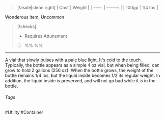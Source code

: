 > [!aside|clean right]
>|  Cost |  Weight |
>| ----: | ------: |
>| 100gp | 1/4 lbs |

Wonderous Item, Uncommon

> [!checks]
> - Requires Attunement‎ ‎ ‎ 
>  - [ ] %% %%


****
A vial that slowly pulses with a pale blue light. It's cold to the touch. Typically, the bottle appears as a simple 4 oz vial, but when being filled, can grow to hold 2 gallons (256 oz). When the bottle grows, the weight of the bottle remains 1/4 lbs, but the liquid inside becomes 1/2 its regular weight.
In addition, the liquid inside is preserved, and will not go bad while it is in the bottle.

###### Tags
#Utility #Container